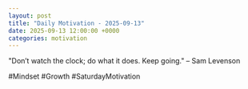 ```yaml
---
layout: post
title: "Daily Motivation - 2025-09-13"
date: 2025-09-13 12:00:00 +0000
categories: motivation
---
```


"Don’t watch the clock; do what it does. Keep going." – Sam Levenson

#Mindset #Growth #SaturdayMotivation
